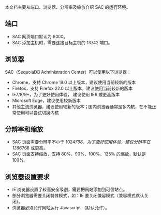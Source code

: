 本文档主要从端口、浏览器、分辨率及缩放介绍 SAC 的运行环境。

端口
----

- SAC 网页端口默认为 8000。
- SAC 添加主机时，需要连接目标主机的 13742 端口。


浏览器
----
SAC（SequoiaDB Administration Center）可以使用以下浏览器：

* Chrome，支持 Chrome 19.0 以上版本，建议使用当前较新的版本
* Firefox，支持 Firefox 22.0 以上版本，建议使用当前较新的版本
* IE7/8/9+，为了更好使用体验， 建议使用 IE9 或更高版本
* Microsoft Edge，建议使用较新版本
* 其他主流浏览器，建议使用较新的版本；国内浏览器通常是多内核，在不能正常使用可以尝试切换内核

分辨率和缩放
----
* SAC 页面需要分辨率不小于 1024*768，为了更好使用体验，建议分辨率在 1366*768 或更高。
* SAC 页面支持缩放，支持 80%、90%、100%、125% 的缩放，默认是 100%。

浏览器设置要求
----
* IE 浏览器设置了较高安全级别，需要把网站添加到可信站点。
* 部分浏览器需要关闭特殊模式，如：IE 要关闭兼容模式（兼容模式默认关闭）。
* 浏览器必须允许网站运行 Javascript （默认允许）。
